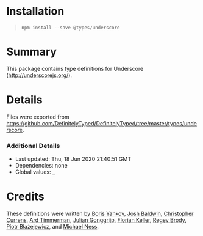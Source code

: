 # Installation
> `npm install --save @types/underscore`

# Summary
This package contains type definitions for Underscore (http://underscorejs.org/).

# Details
Files were exported from https://github.com/DefinitelyTyped/DefinitelyTyped/tree/master/types/underscore.

### Additional Details
 * Last updated: Thu, 18 Jun 2020 21:40:51 GMT
 * Dependencies: none
 * Global values: `_`

# Credits
These definitions were written by [Boris Yankov](https://github.com/borisyankov), [Josh Baldwin](https://github.com/jbaldwin), [Christopher Currens](https://github.com/ccurrens), [Ard Timmerman](https://github.com/confususs), [Julian Gonggrijp](https://github.com/jgonggrijp), [Florian Keller](https://github.com/ffflorian), [Regev Brody](https://github.com/regevbr), [Piotr Błażejewicz](https://github.com/peterblazejewicz), and [Michael Ness](https://github.com/reubenrybnik).
